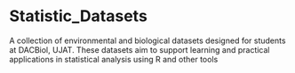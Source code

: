 # Statistic_Datasets
A collection of environmental and biological datasets designed for students at DACBiol, UJAT. These datasets aim to support learning and practical applications in statistical analysis using R and other tools
